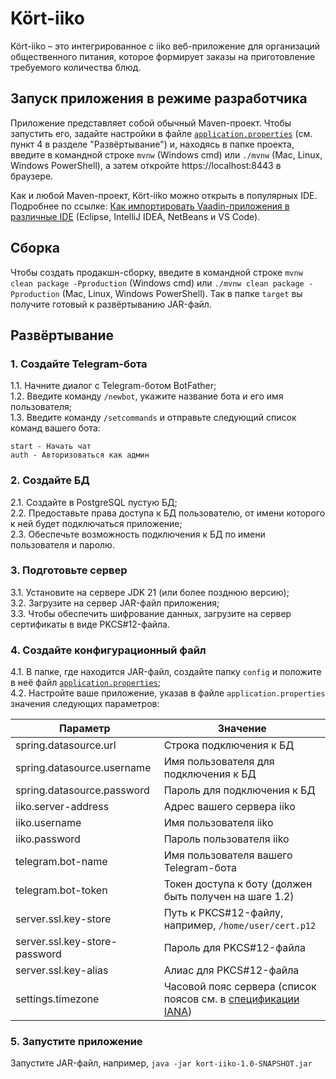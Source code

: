 # Kört-iiko

Kört-iiko &ndash; это интегрированное с iiko веб-приложение для организаций общественного питания, 
которое формирует заказы на приготовление требуемого количества блюд.

## Запуск приложения в режиме разработчика

Приложение представляет собой обычный Maven-проект. Чтобы запустить его, 
задайте настройки в файле [`application.properties`](src/main/resources/application.properties) 
(см. пункт 4 в разделе "Развёртывание")
и, находясь в папке проекта, введите в командной строке `mvnw` (Windows cmd) или `./mvnw` (Mac, Linux, Windows PowerShell), 
а затем откройте https://localhost:8443 в браузере.

Как и любой Maven-проект, Kört-iiko можно открыть в популярных IDE. 
Подробнее по ссылке: [Как импортировать Vaadin-приложения в различные IDE](https://vaadin.com/docs/latest/guide/step-by-step/importing) (Eclipse, IntelliJ IDEA, NetBeans и VS Code).

## Сборка

Чтобы создать продакшн-сборку, введите в командной строке `mvnw clean package -Pproduction` (Windows cmd)
или `./mvnw clean package -Pproduction` (Mac, Linux, Windows PowerShell).
Так в папке `target` вы получите готовый к развёртыванию JAR-файл.

## Развёртывание
### 1. Создайте Telegram-бота
1.1. Начните диалог с Telegram-ботом BotFather;\
1.2. Введите команду `/newbot`, укажите название бота и его имя пользователя;\
1.3. Введите команду `/setcommands` и отправьте следующий список команд вашего бота:
```text
start - Начать чат
auth - Авторизоваться как админ
```

### 2. Создайте БД
2.1. Создайте в PostgreSQL пустую БД;\
2.2. Предоставьте права доступа к БД пользователю, от имени которого к ней будет подключаться приложение;\
2.3. Обеспечьте возможность подключения к БД по имени пользователя и паролю.

### 3. Подготовьте сервер
3.1. Установите на сервере JDK 21 (или более позднюю версию);\
3.2. Загрузите на сервер JAR-файл приложения;\
3.3. Чтобы обеспечить шифрование данных, загрузите на сервер сертификаты в виде PKCS#12-файла.

### 4. Создайте конфигурационный файл
4.1. В папке, где находится JAR-файл, создайте папку `config` 
и положите в неё файл [`application.properties`](src/main/resources/application.properties);\
4.2. Настройте ваше приложение, указав в файле `application.properties` значения следующих параметров:

| Параметр                      | Значение                                                                                        |
|-------------------------------|-------------------------------------------------------------------------------------------------|
| spring.datasource.url         | Строка подключения к БД                                                                         |
| spring.datasource.username    | Имя пользователя для подключения к БД                                                           |
| spring.datasource.password    | Пароль для подключения к БД                                                                     |
| iiko.server-address           | Адрес вашего сервера iiko                                                                       |
| iiko.username                 | Имя пользователя iiko                                                                           |
| iiko.password                 | Пароль пользователя iiko                                                                        |
| telegram.bot-name             | Имя пользователя вашего Telegram-бота                                                           |
| telegram.bot-token            | Токен доступа к боту (должен быть получен на шаге 1.2)                                          |
| server.ssl.key-store          | Путь к PKCS#12-файлу, например, `/home/user/cert.p12`                                           |
| server.ssl.key-store-password | Пароль для PKCS#12-файла                                                                        |
| server.ssl.key-alias          | Алиас для PKCS#12-файла                                                                         |
| settings.timezone             | Часовой пояс сервера (список поясов см. в [спецификации IANA](https://www.iana.org/time-zones)) |


### 5. Запустите приложение
Запустите JAR-файл, например, `java -jar kort-iiko-1.0-SNAPSHOT.jar`
